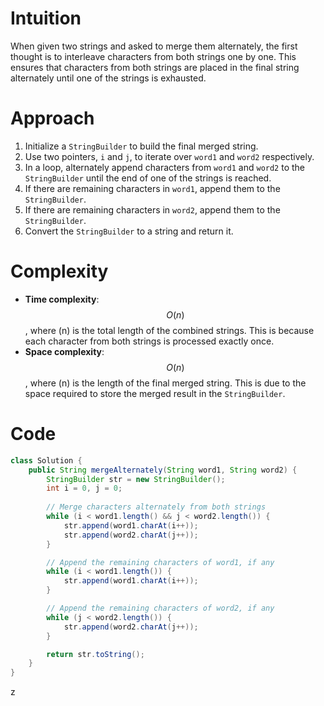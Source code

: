 # Intuition
When given two strings and asked to merge them alternately, the first thought is to interleave characters from both strings one by one. This ensures that characters from both strings are placed in the final string alternately until one of the strings is exhausted.

# Approach
1. Initialize a `StringBuilder` to build the final merged string.
2. Use two pointers, `i` and `j`, to iterate over `word1` and `word2` respectively.
3. In a loop, alternately append characters from `word1` and `word2` to the `StringBuilder` until the end of one of the strings is reached.
4. If there are remaining characters in `word1`, append them to the `StringBuilder`.
5. If there are remaining characters in `word2`, append them to the `StringBuilder`.
6. Convert the `StringBuilder` to a string and return it.

# Complexity
- **Time complexity**: $$O(n)$$, where \(n\) is the total length of the combined strings. This is because each character from both strings is processed exactly once.
- **Space complexity**: $$O(n)$$, where \(n\) is the length of the final merged string. This is due to the space required to store the merged result in the `StringBuilder`.

# Code
```java
class Solution {
    public String mergeAlternately(String word1, String word2) {
        StringBuilder str = new StringBuilder();
        int i = 0, j = 0;
        
        // Merge characters alternately from both strings
        while (i < word1.length() && j < word2.length()) {
            str.append(word1.charAt(i++));
            str.append(word2.charAt(j++));
        }

        // Append the remaining characters of word1, if any
        while (i < word1.length()) {
            str.append(word1.charAt(i++));
        }

        // Append the remaining characters of word2, if any
        while (j < word2.length()) {
            str.append(word2.charAt(j++));
        }

        return str.toString();
    }
}
```

z